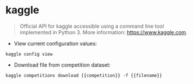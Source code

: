 # kaggle

> Official API for kaggle accessible using a command line tool implemented in Python 3.
> More information: <https://www.kaggle.com>.

- View current configuration values:

`kaggle config view`

- Download file from competition dataset:

`kaggle competitions download {{competition}} -f {{filename}}`


